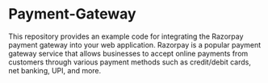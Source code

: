# Payment-Gateway
This repository provides an example code for integrating the Razorpay payment gateway into your web application. Razorpay is a popular payment gateway service that allows businesses to accept online payments from customers through various payment methods such as credit/debit cards, net banking, UPI, and more.
